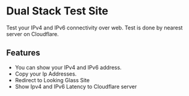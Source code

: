 # Dual Stack Test Site

Test your IPv4 and IPv6 connectivity over web.
Test is done by nearest server on Cloudflare.

## Features

- You can show your IPv4 and IPv6 address.
- Copy your Ip Addresses.
- Redirect to Looking Glass Site
- Show Ipv4 and IPv6 Latency to Cloudflare server
